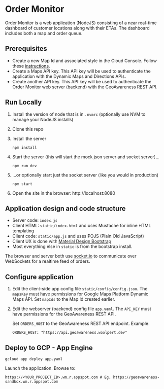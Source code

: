 # Order Monitor

Order Monitor is a web application (NodeJS) consisting of a near real-time dashboard of customer locations along with their ETAs. The dashboard includes both a map and order queue.

## Prerequisites

- Create a new Map Id and associated style in the Cloud Console. Follow these [instructions](https://developers.google.com/maps/documentation/javascript/cloud-based-map-styling).
- Create a Maps API key. This API key will be used to authenticate the application with the Dynamic Maps and Directions APIs.
- Create another API key. This API key will be used to authenticate the Order Monitor web server (backend) with the GeoAwareness REST API.

## Run Locally

1. Install the version of node that is in `.nvmrc` (optionally use NVM to manage your NodeJS installs)

1. Clone this repo

1. Install the server

   ```
   npm install
   ```

1. Start the server (this will start the mock json server and socket server)...

   ```
   npm run dev
   ```

1. ...or optionally start just the socket server (like you would in production)

   ```
   npm start
   ```

1. Open the site in the browser: http://localhost:8080

## Application design and code structure

- Server code: `index.js`
- Client HTML: `static/index.html` and uses Mustache for inline HTML templating
- Client code: `static/app.js` and uses POJS (Plain Old JavaScript)
- Client UX is done with [Material Design Bootstrap](https://mdbootstrap.com/docs/)
- Most everything else in `static` is from the bootstrap install.

The browser and server both use [socket.io](https://socket.io/) to communicate over WebSockets for a realtime feed of orders.

## Configure application

1. Edit the client-side app config file `static/config/config.json`. The `mapsKey` must have permissions for Google Maps Platform Dynamic Maps API.
   Set `mapIds` to the Map Id created earlier.

1. Edit the webserver (backend) config file `app.yaml`. The `API_KEY` must have permissions for the GeoAwareness REST API.

   Set `ORDERS_HOST` to the GeoAwareness REST API endpoint. Example:

   ```
   ORDERS_HOST: "https://api.geoawareness.woolpert.dev"
   ```

## Deploy to GCP - App Engine

```
gcloud app deploy app.yaml
```

Launch the application. Browse to:

    https://<YOUR_PROJECT_ID>.wm.r.appspot.com # Eg. https://geoawareness-sandbox.wm.r.appspot.com

